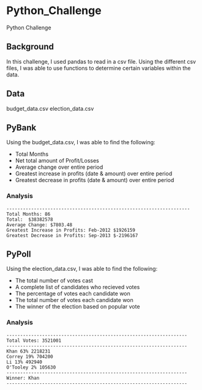 # Python_Challenge
Python Challenge

## Background

In this challenge, I used pandas to read in a csv file. Using the different csv files, I was able to use functions to determine certain variables within the data.

## Data

budget_data.csv
election_data.csv

## PyBank

Using the budget_data.csv, I was able to find the following:
* Total Months
* Net total amount of Profit/Losses
* Average change over entire period
* Greatest increase in profits (date & amount) over entire period
* Greatest decrease in profits (date & amount) over entire period

### Analysis

``` Fianancial Analysis
-------------------------------------------------------------------
Total Months: 86
Total:  $38382578
Average Change: $7803.48
Greatest Increase in Profits: Feb-2012 $1926159
Greatest Decrease in Profits: Sep-2013 $-2196167
```


## PyPoll
Using the election_data.csv, I was able to find the following:

* The total number of votes cast
* A complete list of candidates who recieved votes
* The percentage of votes each candidate won
* The total number of votes each candidate won
* The winner of the election based on popular vote

### Analysis

```Election Results
------------------------------------------------------------------
Total Votes: 3521001
------------------------------------------------------------------
Khan 63% 2218231
Correy 19% 704200
Li 13% 492940
O'Tooley 2% 105630
------------------------------------------------------------------
Winner: Khan
------------------------------------------------------------------
```

